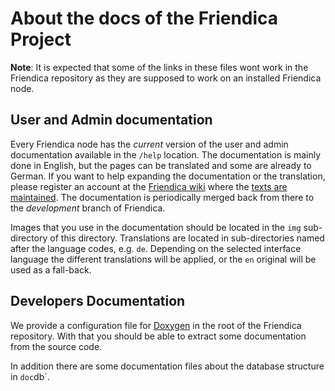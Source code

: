 # About the docs of the Friendica Project

**Note**: It is expected that some of the links in these files wont work in the Friendica repository as they are supposed to work on an installed Friendica node.

## User and Admin documentation

Every Friendica node has the _current_ version of the user and admin documentation available in the `/help` location.
The documentation is mainly done in English, but the pages can be translated and some are already to German.
If you want to help expanding the documentation or the translation, please register an account at the [Friendica wiki](https://wiki.friendi.ca) where the [texts are maintained](https://wiki.friendi.ca/docs).
The documentation is periodically merged back from there to the _development_ branch of Friendica.

Images that you use in the documentation should be located in the `img` sub-directory of this directory.
Translations are located in sub-directories named after the language codes, e.g. `de`.
Depending on the selected interface language the different translations will be applied, or the `en` original will be used as a fall-back.

## Developers Documentation

We provide a configuration file for [Doxygen](https://www.doxygen.nl/index.html) in the root of the Friendica repository.
With that you should be able to extract some documentation from the source code.

In addition there are some documentation files about the database structure in `doc`db`.
